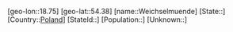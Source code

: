 ﻿---
location: [54.38,18.75]
type: City
tags:
- geo/City


SpocWebEntityId: 35488
isDeleted: false
confidential: public

---
[geo-lon::18.75]
[geo-lat::54.38]
[name::Weichselmuende]
[State::]
[Country::[Poland](geo/Continent/Europe/Poland.md)]
[StateId::]
[Population::]
[Unknown::]

